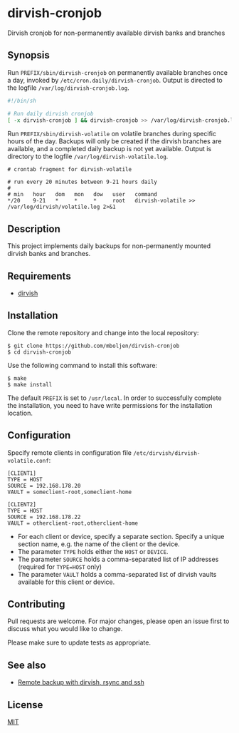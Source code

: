 # dirvish-cronjob

Dirvish cronjob for non-permanently available dirvish banks and branches


## Synopsis

Run `PREFIX/sbin/dirvish-cronjob` on permanently available branches once a day, invoked by `/etc/cron.daily/dirvish-cronjob`.  Output is directed to the logfile `/var/log/dirvish-cronjob.log`.

```sh
#!/bin/sh

# Run daily dirvish cronjob
[ -x dirvish-cronjob ] && dirvish-cronjob >> /var/log/dirvish-cronjob.log 2>&1
```

Run `PREFIX/sbin/dirvish-volatile` on volatile branches during specific hours of the day.  Backups will only be created if the dirvish branches are available, and a completed daily backup is not yet available.  Output is directory to the logfile `/var/log/dirvish-volatile.log`.

```config
# crontab fragment for dirvish-volatile

# run every 20 minutes between 9-21 hours daily
#
# min   hour   dom   mon   dow   user   command
*/20    9-21   *     *     *     root   dirvish-volatile >> /var/log/dirvish/volatile.log 2>&1
```


## Description

This project implements daily backups for non-permanently mounted dirvish banks and branches.


## Requirements

+ [dirvish](https://dirvish.org)


## Installation

Clone the remote repository and change into the local repository:

```console
$ git clone https://github.com/mboljen/dirvish-cronjob
$ cd dirvish-cronjob
```

Use the following command to install this software:

```console
$ make
$ make install
```

The default `PREFIX` is set to `/usr/local`.  In order to successfully complete the installation, you need to have write permissions for the installation location.


## Configuration

Specify remote clients in configuration file `/etc/dirvish/dirvish-volatile.conf`:

```config
[CLIENT1]
TYPE = HOST
SOURCE = 192.168.178.20
VAULT = someclient-root,someclient-home

[CLIENT2]
TYPE = HOST
SOURCE = 192.168.178.22
VAULT = otherclient-root,otherclient-home
```

+ For each client or device, specify a separate section.  Specify a unique section name, e.g. the name of the client or the device.
+ The parameter `TYPE` holds either the `HOST` or `DEVICE`.
+ The parameter `SOURCE` holds a comma-separated list of IP addresses (required for `TYPE=HOST` only)
+ The parameter `VAULT` holds a comma-separated list of dirvish vaults available for this client or device.


## Contributing

Pull requests are welcome.  For major changes, please open an issue first to discuss what you would like to change.

Please make sure to update tests as appropriate.


## See also

+ [Remote backup with dirvish, rsync and ssh](http://apt-get.dk/howto/backup)


## License

[MIT](https://choosealicense.com/licenses/mit/)
